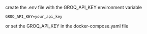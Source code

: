 create the .env file with the GROQ_API_KEY environment variable

```
GROQ_API_KEY=your_api_key
```

or set the GROQ_API_KEY in the docker-compose.yaml file
